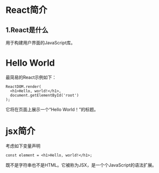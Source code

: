 # React简介

## 1.React是什么

用于构建用户界面的JavaScript库。

# Hello World

最简易的React示例如下：

```react
ReactDOM.render(
  <h1>Hello, world!</h1>,
  document.getElementById('root')
);
```

它将在页面上展示一个“Hello World！”的标题。

# jsx简介

考虑如下变量声明

```react
const element = <h1>Hello, world!</h1>;
```

既不是字符串也不是HTML。它被称为JSX，是一个个JavaScript的语法扩展。
